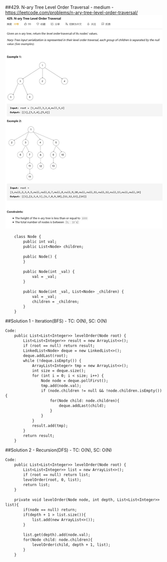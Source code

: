 ##429. N-ary Tree Level Order Traversal - medium - https://leetcode.com/problems/n-ary-tree-level-order-traversal/
![Image of /nray_tree_levelorder](imgs//nray_tree_levelorder.jpg)
```
    class Node {
        public int val;
        public List<Node> children;

        public Node() {
        }

        public Node(int _val) {
            val = _val;
        }

        public Node(int _val, List<Node> _children) {
            val = _val;
            children = _children;
        }
    }
```

##Solution 1 - Iteration(BFS) - TC: O(N), SC: O(N)
```
Code:
    public List<List<Integer>> levelOrder(Node root) {
        List<List<Integer>> result = new ArrayList<>();
        if (root == null) return result;
        LinkedList<Node> deque = new LinkedList<>();
        deque.addLast(root);
        while (!deque.isEmpty()) {
            ArrayList<Integer> tmp = new ArrayList<>();
            int size = deque.size();
            for (int i = 0; i < size; i++) {
                Node node = deque.pollFirst();
                tmp.add(node.val);
                if (node.children != null && !node.children.isEmpty()) {
                    for(Node child: node.children){
                        deque.addLast(child);
                    }
                }
            }
            result.add(tmp);
        }
        return result;
    }
```
##Solution 2 - Recursion(DFS) - TC: O(N), SC: O(N)
```
Code:
    public List<List<Integer>> levelOrder(Node root) {
        List<List<Integer>> list = new ArrayList<>();
        if (root == null) return list;
        levelOrder(root, 0, list);
        return list;
    }
    
    private void levelOrder(Node node, int depth, List<List<Integer>> list){
        if(node == null) return;
        if(depth + 1 > list.size()){
            list.add(new ArrayList<>());
        }
        
        list.get(depth).add(node.val);
        for(Node child: node.children){
            levelOrder(child, depth + 1, list);
        }
    }
```